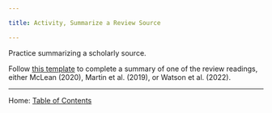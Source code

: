 ```yaml
---

title: Activity, Summarize a Review Source

---
```


Practice summarizing a scholarly source.

Follow [this template](../materials/template_summary_review_source.md) to complete a summary of one of the review readings, either McLean (2020), Martin et al. (2019), or Watson et al. (2022).

-----

Home: [Table of Contents](../README.md)

